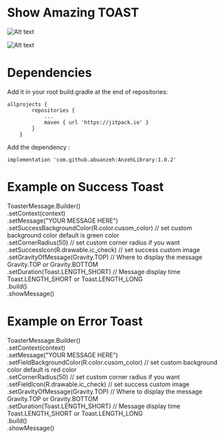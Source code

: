 
# Show Amazing TOAST

![Alt text](https://firebasestorage.googleapis.com/v0/b/alhafeth-d4c48.appspot.com/o/Screenshot_20220316-164118_First_Library%5B1%5D.jpg?alt=media&token=55c76cf4-a467-44ce-9c47-f181834b0b70 "Optional title")

![Alt text](https://firebasestorage.googleapis.com/v0/b/alhafeth-d4c48.appspot.com/o/Screenshot_20220316-164048_First_Library%5B1%5D.jpg?alt=media&token=4133d107-b6af-4173-998e-901b07cd8f2d "Optional title")

# Dependencies 
Add it in your root build.gradle at the end of repositories:
```
allprojects {
		repositories {
			...
			maven { url 'https://jitpack.io' }
		}
	}
```
Add the dependency :
```
implementation 'com.github.abuanzeh:AnzehLibrary:1.0.2'
```
# Example on Success Toast       
ToasterMessage.Builder() <br/>
            .setContext(context)  <br/>
            .setMessage("YOUR MESSAGE HERE") <br/>
            .setSuccessBackgroundColor(R.color.cusom_color) // set custom background color default is green color <br/>
            .setCornerRadius(50) //  set custom corner radius if you want <br/>
            .setSuccessIcon(R.drawable.ic_check) // set success custom image   <br/>
            .setGravityOfMessage(Gravity.TOP) // Where to display the message Gravity.TOP or Gravity.BOTTOM <br/>
            .setDuration(Toast.LENGTH_SHORT) // Message display time Toast.LENGTH_SHORT or Toast.LENGTH_LONG <br/>
            .build() <br/>
            .showMessage() <br/>
	    
	    
# Example on Error Toast       
ToasterMessage.Builder() <br/>
            .setContext(context) <br/>
            .setMessage("YOUR MESSAGE HERE") <br/>
            .setFieldBackgroundColor(R.color.cusom_color)  // set custom background color default is red color <br/>
            .setCornerRadius(50) //  set custom corner radius if you want <br/>
            .setFieldIcon(R.drawable.ic_check) // set success custom image <br/>
            .setGravityOfMessage(Gravity.TOP) // Where to display the message Gravity.TOP or Gravity.BOTTOM <br/>
            .setDuration(Toast.LENGTH_SHORT) // Message display time Toast.LENGTH_SHORT or Toast.LENGTH_LONG <br/>
            .build() <br/>
            .showMessage() <br/>

   
